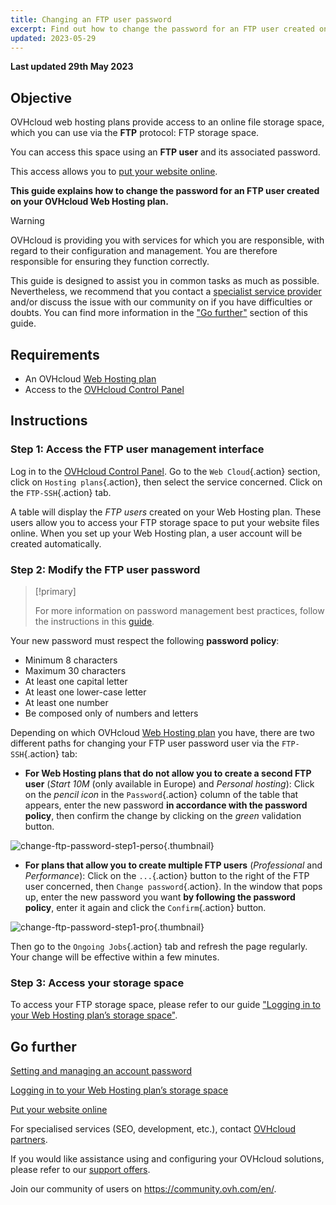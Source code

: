 ```yaml
---
title: Changing an FTP user password
excerpt: Find out how to change the password for an FTP user created on your OVHcloud Web Hosting plan
updated: 2023-05-29
---
```


**Last updated 29th May 2023**

## Objective

OVHcloud web hosting plans provide access to an online file storage space, which you can use via the **FTP** protocol: FTP storage space.

You can access this space using an **FTP user** and its associated password.

This access allows you to [put your website online](/pages/web/hosting/hosting_how_to_get_my_website_online/).

**This guide explains how to change the password for an FTP user created on your OVHcloud Web Hosting plan.**

> [!warning]
>
> OVHcloud is providing you with services for which you are responsible, with regard to their configuration and management. You are therefore responsible for ensuring they function correctly.
>
> This guide is designed to assist you in common tasks as much as possible. Nevertheless, we recommend that you contact a [specialist service provider](https://partner.ovhcloud.com/en-ie/directory/) and/or discuss the issue with our community on if you have difficulties or doubts. You can find more information in the ["Go further"](#gofurther) section of this guide.
>

## Requirements

- An OVHcloud [Web Hosting plan](https://www.ovhcloud.com/en-ie/web-hosting/)
- Access to the [OVHcloud Control Panel](https://www.ovh.com/auth/?action=gotomanager&from=https://www.ovh.ie/&ovhSubsidiary=ie)

## Instructions

### Step 1: Access the FTP user management interface

Log in to the [OVHcloud Control Panel](https://www.ovh.com/auth/?action=gotomanager&from=https://www.ovh.ie/&ovhSubsidiary=ie). Go to the `Web Cloud`{.action} section, click on `Hosting plans`{.action}, then select the service concerned. Click on the `FTP-SSH`{.action} tab.

A table will display the *FTP users* created on your Web Hosting plan. These users allow you to access your FTP storage space to put your website files online. When you set up your Web Hosting plan, a user account will be created automatically.

### Step 2: Modify the FTP user password

> [!primary]
>
> For more information on password management best practices, follow the instructions in this [guide](/pages/account/customer/manage-ovh-password/).
>

Your new password must respect the following **password policy**:

- Minimum 8 characters
- Maximum 30 characters
- At least one capital letter
- At least one lower-case letter
- At least one number
- Be composed only of numbers and letters

Depending on which OVHcloud [Web Hosting plan](https://www.ovhcloud.com/en-ie/web-hosting/) you have, there are two different paths for changing your FTP user password user via the `FTP-SSH`{.action} tab:

- **For Web Hosting plans that do not allow you to create a second FTP user** (*Start 10M* (only available in Europe) and *Personal hosting*): Click on the *pencil icon* in the `Password`{.action} column of the table that appears, enter the new password **in accordance with the password policy**, then confirm the change by clicking on the *green* validation button.

![change-ftp-password-step1-perso](images/change-ftp-password-step1-perso.png){.thumbnail}

- **For plans that allow you to create multiple FTP users** (*Professional* and *Performance*): Click on the `...`{.action} button to the right of the FTP user concerned, then `Change password`{.action}. In the window that pops up, enter the new password you want **by following the password policy**, enter it again and click the `Confirm`{.action} button.

![change-ftp-password-step1-pro](images/change-ftp-password-step1-pro.png){.thumbnail}

Then go to the `Ongoing Jobs`{.action} tab and refresh the page regularly. Your change will be effective within a few minutes.

### Step 3: Access your storage space

To access your FTP storage space, please refer to our guide ["Logging in to your Web Hosting plan’s storage space"](/pages/web/hosting/ftp_connection/).

## Go further <a name="gofurther"></a>

[Setting and managing an account password](/pages/account/customer/manage-ovh-password/)

[Logging in to your Web Hosting plan’s storage space](/pages/web/hosting/ftp_connection/)

[Put your website online](/pages/web/hosting/hosting_how_to_get_my_website_online/)

For specialised services (SEO, development, etc.), contact [OVHcloud partners](https://partner.ovhcloud.com/en-ie/directory/).

If you would like assistance using and configuring your OVHcloud solutions, please refer to our [support offers](https://www.ovhcloud.com/en-ie/support-levels/).

Join our community of users on <https://community.ovh.com/en/>. 

